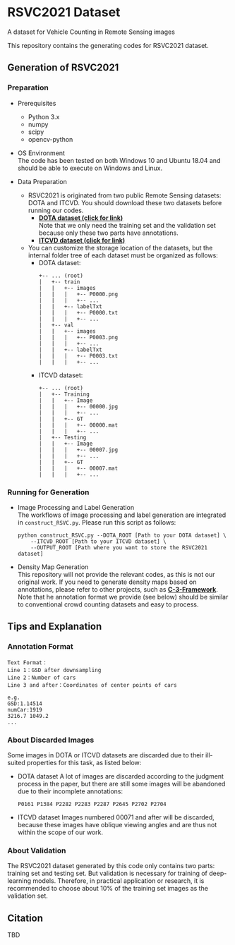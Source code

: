 # RSVC2021 Dataset
A dataset for Vehicle Counting in Remote Sensing images

This repository contains the generating codes for RSVC2021 dataset.

## Generation of RSVC2021

### Preparation
- Prerequisites
  - Python 3.x
  - numpy
  - scipy
  - opencv-python

- OS Environment  
  The code has been tested on both Windows 10 and Ubuntu 18.04 and should be able to execute on Windows and Linux.

- Data Preparation
  - RSVC2021 is originated from two public Remote Sensing datasets: DOTA and ITCVD. You should download these two datasets before running our codes.
    - [**DOTA dataset (click for link)**](https://captain-whu.github.io/DOTA/dataset.html)   
      Note that we only need the training set and the validation set because only these two parts have annotations.
    - [**ITCVD dataset (click for link)**](https://research.utwente.nl/en/datasets/itcvd-dataset)
  - You can customize the storage location of the datasets, but the internal folder tree of each dataset must be organized as follows:
    - DOTA dataset:
      ```
      +-- ... (root)
      |   +-- train
      |   |   +-- images
      |   |   |   +-- P0000.png
      |   |   |   +-- ...
      |   |   +-- labelTxt
      |   |   |   +-- P0000.txt
      |   |   |   +-- ...
      |   +-- val
      |   |   +-- images
      |   |   |   +-- P0003.png
      |   |   |   +-- ...
      |   |   +-- labelTxt
      |   |   |   +-- P0003.txt
      |   |   |   +-- ...
      ```
    - ITCVD dataset:
      ```
      +-- ... (root)
      |   +-- Training
      |   |   +-- Image
      |   |   |   +-- 00000.jpg
      |   |   |   +-- ...
      |   |   +-- GT
      |   |   |   +-- 00000.mat
      |   |   |   +-- ...
      |   +-- Testing
      |   |   +-- Image
      |   |   |   +-- 00007.jpg
      |   |   |   +-- ...
      |   |   +-- GT
      |   |   |   +-- 00007.mat
      |   |   |   +-- ...
      ```
      
  
### Running for Generation
- Image Processing and Label Generation  
  The workflows of image processing and label generation are integrated in `construct_RSVC.py`. Please run this script as follows:
  ```
  python construct_RSVC.py --DOTA_ROOT [Path to your DOTA dataset] \
      --ITCVD_ROOT [Path to your ITCVD dataset] \
      --OUTPUT_ROOT [Path where you want to store the RSVC2021 dataset]
  ```
- Density Map Generation  
  This repository will not provide the relevant codes, as this is not our original work. If you need to generate density maps based on annotations, please refer to other projects, such as [**C-3-Framework**](https://github.com/gjy3035/C-3-Framework). Note that he annotation format we provide (see below) should be similar to conventional crowd counting datasets and easy to process.

## Tips and Explanation
### Annotation Format
  ```
  Text Format：
  Line 1：GSD after downsampling
  Line 2：Number of cars
  Line 3 and after：Coordinates of center points of cars

  e.g.
  GSD:1.14514
  numCar:1919
  3216.7 1049.2
  ...
  ```

### About Discarded Images
Some images in DOTA or ITCVD datasets are discarded due to their ill-suited properties for this task, as listed below:
- DOTA dataset
  A lot of images are discarded according to the judgment process in the paper, but there are still some images will be abandoned due to their incomplete annotations: 
  ```
  P0161 P1384 P2282 P2283 P2287 P2645 P2702 P2704
  ```
- ITCVD dataset
  Images numbered 00071 and after will be discarded, because these images have oblique viewing angles and are thus not within the scope of our work.

### About Validation
The RSVC2021 dataset generated by this code only contains two parts: training set and testing set. But validation is necessary for training of deep-learning models. Therefore, in practical application or research, it is recommended to choose about 10% of the training set images as the validation set.

## Citation
TBD
